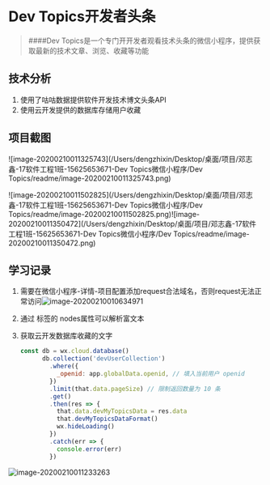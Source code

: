 # Dev Topics开发者头条

> ####Dev Topics是一个专门开开发者观看技术头条的微信小程序，提供获取最新的技术文章、浏览、收藏等功能
>

## 技术分析

1. 使用了咕咕数据提供软件开发技术博文头条API
2. 使用云开发提供的数据库存储用户收藏

## 项目截图

![image-20200210011325743](/Users/dengzhixin/Desktop/桌面/项目/邓志鑫-17软件工程1班-15625653671-Dev Topics微信小程序/Dev Topics/readme/image-20200210011325743.png)

![image-20200210011502825](/Users/dengzhixin/Desktop/桌面/项目/邓志鑫-17软件工程1班-15625653671-Dev Topics微信小程序/Dev Topics/readme/image-20200210011502825.png)![image-20200210011350472](/Users/dengzhixin/Desktop/桌面/项目/邓志鑫-17软件工程1班-15625653671-Dev Topics微信小程序/Dev Topics/readme/image-20200210011350472.png)

## 学习记录

1.  需要在微信小程序-详情-项目配置添加request合法域名，否则request无法正常访问![image-20200210010634971](/Users/dengzhixin/Desktop/桌面/项目/微信小程序项目-斑马会员/17231543028邓志鑫/ZebraPrime/readme/image-20200210010634971.png)

2. 通过 <rich-text></rich-text>标签的 nodes属性可以解析富文本

   

3. 获取云开发数据库收藏的文字

   ```javascript
   const db = wx.cloud.database()
         db.collection('devUserCollection')
           .where({
             _openid: app.globalData.openid, // 填入当前用户 openid
           })
           .limit(that.data.pageSize) // 限制返回数量为 10 条
           .get()
           .then(res => {
             that.data.devMyTopicsData = res.data
             that.devMyTopicsDataFormat()
             wx.hideLoading()
           })
           .catch(err => {
             console.error(err)
           })
   ```

![image-20200210011233263](/Users/dengzhixin/Desktop/桌面/项目/微信小程序项目-斑马会员/17231543028邓志鑫/ZebraPrime/readme/image-20200210011233263.png)